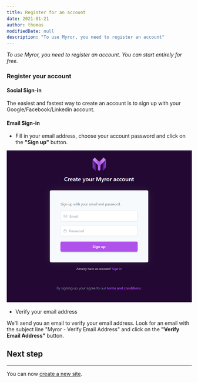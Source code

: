 ```yaml
---
title: Register for an account
date: 2021-01-21
author: thomas
modifiedDate: null
description: "To use Myror, you need to register an account"
---
```


_To use Myror, you need to register an account. You can start entirely for free._

### Register your account

#### Social Sign-in

The easiest and fastest way to create an account is to sign up with your Google/Facebook/Linkedin account.

#### Email Sign-in

- Fill in your email address, choose your account password and click on the **"Sign up"** button.

![Screenshot of register](./register.png)

- Verify your email address

We'll send you an email to verify your email address. Look for an email with the subject line "Myror - Verify Email Address" and click on the **"Verify Email Address"** button.

## Next step
____


You can now [create a new site](/articles/create-site).
